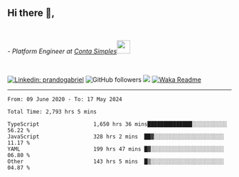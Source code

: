 <h2>Hi there  👋,</h2> </br>

<p><em>- Platform Engineer at <a href="https://contasimples.com">Conta Simples</a><img src="https://media.giphy.com/media/WUlplcMpOCEmTGBtBW/giphy.gif" width="30"> 
</em></p></br>


[![Linkedin: prandogabriel](https://img.shields.io/badge/-prandogabriel-blue?style=flat-square&logo=Linkedin&logoColor=white&link=https://www.linkedin.com/in/prandogabriel/)](https://www.linkedin.com/in/prandogabriel)
![GitHub followers](https://img.shields.io/github/followers/prandogabriel?label=Follow&style=social)
![](https://visitor-badge.glitch.me/badge?page_id=prandogabriel.prandogabriel)
[![Waka Readme](https://github.com/prandogabriel/prandogabriel/actions/workflows/update-stats.yml.yml/badge.svg)](https://github.com/prandogabriel/prandogabriel/actions/workflows/update-stats.yml.yml)

---

<!--START_SECTION:waka-->

```golang
From: 09 June 2020 - To: 17 May 2024

Total Time: 2,793 hrs 5 mins

TypeScript                 1,650 hrs 36 mins██████████████░░░░░░░░░░░   56.22 %
JavaScript                 328 hrs 2 mins  ██▓░░░░░░░░░░░░░░░░░░░░░░   11.17 %
YAML                       199 hrs 47 mins █▓░░░░░░░░░░░░░░░░░░░░░░░   06.80 %
Other                      143 hrs 5 mins  █▒░░░░░░░░░░░░░░░░░░░░░░░   04.87 %
```

<!--END_SECTION:waka-->
